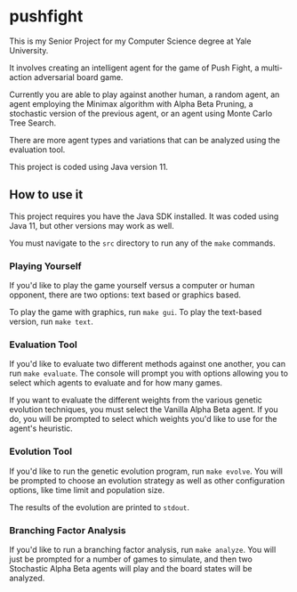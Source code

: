 # pushfight

This is my Senior Project for my Computer Science degree at Yale University.

It involves creating an intelligent agent for the game of Push Fight,
a multi-action adversarial board game.

Currently you are able to play against another human, a random agent,
an agent employing the Minimax algorithm with Alpha Beta Pruning, a
stochastic version of the previous agent, or an agent using Monte Carlo
Tree Search.

There are more agent types and variations that can be analyzed using
the evaluation tool.

This project is coded using Java version 11.

## How to use it

This project requires you have the Java SDK installed. It was coded using Java 11,
but other versions may work as well.

You must navigate to the `src` directory to run any of the `make` commands.

### Playing Yourself
If you'd like to play the game yourself versus a computer or human opponent,
there are two options: text based or graphics based.

To play the game with graphics, run `make gui`.
To play the text-based version, run `make text`.

### Evaluation Tool
If you'd like to evaluate two different methods against one another, you can
run `make evaluate`. The console will prompt you with options allowing you
to select which agents to evaluate and for how many games.

If you want to evaluate the different weights from the various genetic
evolution techniques, you must select the Vanilla Alpha Beta agent. If you do,
you will be prompted to select which weights you'd like to use for the agent's 
heuristic.

### Evolution Tool
If you'd like to run the genetic evolution program, run `make evolve`. You will
be prompted to choose an evolution strategy as well as other configuration options,
like time limit and population size.

The results of the evolution are printed to `stdout`.

### Branching Factor Analysis
If you'd like to run a branching factor analysis, run `make analyze`. You will
just be prompted for a number of games to simulate, and then two Stochastic
Alpha Beta agents will play and the board states will be analyzed.